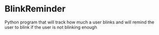 # BlinkReminder
Python program that will track how much a user blinks and will remind the user to blink if the user is not blinking enough
